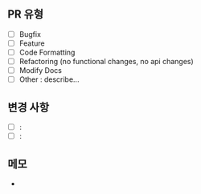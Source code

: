 ## PR 유형
- [ ] Bugfix
- [ ] Feature
- [ ] Code Formatting
- [ ] Refactoring (no functional changes, no api changes)
- [ ] Modify Docs
- [ ] Other : describe...

## 변경 사항
- [ ] :
- [ ] :

## 메모
- 
